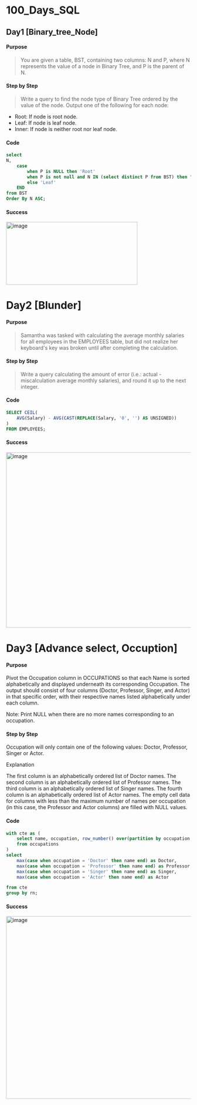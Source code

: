 # 100\_Days\_SQL


## Day1 [Binary_tree_Node]

#### Purpose
> You are given a table, BST, containing two columns: N and P, where N represents the value of a node in Binary Tree, and P is the parent of N.

#### Step by Step
> Write a query to find the node type of Binary Tree ordered by the value of the node. Output one of the following for each node:

- Root: If node is root node.
- Leaf: If node is leaf node.
- Inner: If node is neither root nor leaf node.

#### Code
```SQL
select
N,
    case 
        when P is NULL then 'Root'
        when P is not null and N IN (select distinct P from BST) then "Inner"
        else 'Leaf'
    END
from BST
Order By N ASC;
```
#### Success
<img width="358" height="171" alt="image" src="https://github.com/user-attachments/assets/0f49ef13-561d-48b8-940a-6337193f720c" />

# Day2 [Blunder] 

#### Purpose
> Samantha was tasked with calculating the average monthly salaries for all employees in the EMPLOYEES table, but did not realize her keyboard's  key was broken until after completing the calculation.

#### Step by Step
> Write a query calculating the amount of error (i.e.: actual - miscalculation average monthly salaries), and round it up to the next integer.

#### Code
```SQL
SELECT CEIL(
    AVG(Salary) - AVG(CAST(REPLACE(Salary, '0', '') AS UNSIGNED))
) 
FROM EMPLOYEES;
```

#### Success
<img width="857" height="477" alt="image" src="https://github.com/user-attachments/assets/db1e3222-b385-4755-8b2b-28bcde7f28d9" />

# Day3 [Advance select, Occuption] 

#### Purpose
Pivot the Occupation column in OCCUPATIONS so that each Name is sorted alphabetically and displayed underneath its corresponding Occupation. The output should consist of four columns (Doctor, Professor, Singer, and Actor) in that specific order, with their respective names listed alphabetically under each column.

Note: Print NULL when there are no more names corresponding to an occupation.

#### Step by Step
Occupation will only contain one of the following values: Doctor, Professor, Singer or Actor.

Explanation

The first column is an alphabetically ordered list of Doctor names.
The second column is an alphabetically ordered list of Professor names.
The third column is an alphabetically ordered list of Singer names.
The fourth column is an alphabetically ordered list of Actor names.
The empty cell data for columns with less than the maximum number of names per occupation (in this case, the Professor and Actor columns) are filled with NULL values.

#### Code
```SQL
with cte as (
    select name, occupation, row_number() over(partition by occupation order by name) as rn 
    from occupations
)
select
    max(case when occupation = 'Doctor' then name end) as Doctor,
    max(case when occupation = 'Professor' then name end) as Professor,
    max(case when occupation = 'Singer' then name end) as Singer,
    max(case when occupation = 'Actor' then name end) as Actor

from cte
group by rn;
```
#### Success
<img width="623" height="497" alt="image" src="https://github.com/user-attachments/assets/c472b343-2818-4643-936d-2360281a5327" />
